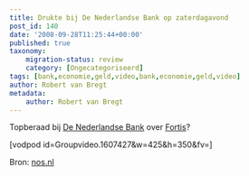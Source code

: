 ```yaml
---
title: Drukte bij De Nederlandse Bank op zaterdagavond
post_id: 140
date: '2008-09-28T11:25:44+00:00'
published: true
taxonomy:
    migration-status: review
    category: [Ongecategoriseerd]
tags: [bank,economie,geld,video,bank,economie,geld,video]
author: Robert van Bregt
metadata:
    author: Robert van Bregt
---
```

Topberaad bij [De Nederlandse Bank](http://www.dnb.nl) over [Fortis](http://www.fortis.nl)?

[vodpod id=Groupvideo.1607427&w=425&h=350&fv=]

Bron: [nos.nl](http://nos.nl)